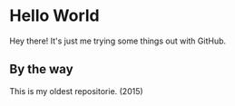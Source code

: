 # Hello World
Hey there! It's just me trying some things out with GitHub.

## By the way
This is my oldest repositorie. (2015)
